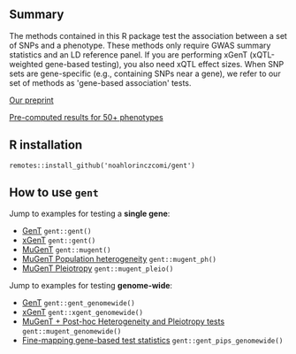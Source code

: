 ## Summary
The methods contained in this R package test the association between a set of SNPs and a phenotype. These methods only require GWAS summary statistics and an LD reference panel. If you are performing xGenT (xQTL-weighted gene-based testing), you also need xQTL effect sizes. When SNP sets are gene-specific (e.g., containing SNPs near a gene), we refer to our set of methods as 'gene-based association' tests. 

[Our preprint](https://papers.ssrn.com/sol3/papers.cfm?abstract_id=5080346)

[Pre-computed results for 50+ phenotypes](https://nlorinczcomi.shinyapps.io/gent/)

## R installation
```
remotes::install_github('noahlorinczcomi/gent')
```

## How to use `gent`
Jump to examples for testing a **single gene**:
* [GenT](https://github.com/noahlorinczcomi/gent/wiki/Single%E2%80%90gene-GenT) `gent::gent()`
* [xGenT](https://github.com/noahlorinczcomi/gent/wiki/Single%E2%80%90gene-xGenT) `gent::gent()`
* [MuGenT](https://github.com/noahlorinczcomi/gent/wiki/Single%E2%80%90gene-MuGenT) `gent::mugent()`
* [MuGenT Population heterogeneity](https://github.com/noahlorinczcomi/gent/wiki/Single%E2%80%90gene-MuGenT%E2%80%90PH) `gent::mugent_ph()`
* [MuGenT Pleiotropy](https://github.com/noahlorinczcomi/gent/wiki/Single%E2%80%90gene-MuGenT%E2%80%90Pleiotropy) `gent::mugent_pleio()`

Jump to examples for testing **genome-wide**:
* [GenT](https://github.com/noahlorinczcomi/gent/wiki/Genome%E2%80%90wide-GenT) `gent::gent_genomewide()`
* [xGenT](https://github.com/noahlorinczcomi/gent/wiki/Genome%E2%80%90wide-xGenT) `gent::xgent_genomewide()`
* [MuGenT + Post-hoc Heterogeneity and Pleiotropy tests](https://github.com/noahlorinczcomi/gent/wiki/Genome%E2%80%90wide-MuGenT-&--post%E2%80%90hoc-tests) `gent::mugent_genomewide()`
* [Fine-mapping gene-based test statistics](https://github.com/noahlorinczcomi/gent/wiki/Genome%E2%80%90wide-GenT%E2%80%90Finemap) `gent::gent_pips_genomewide()`

